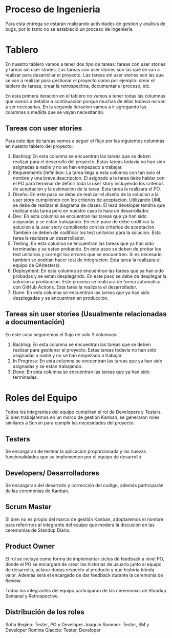# Proceso de Ingenieria 

Para esta entrega se estarán realizando actividades de gestion y analisis de bugs, por lo tanto no se estableció un proceso de Ingeniería. 

# Tablero

En nuestro tablero vamos a tener dos tipo de tareas: tareas con user stories y tareas sin user stories. Las tareas con user stories son las que se van a realizar para desarrollar el proyecto. Las tareas sin user stories son las que se van a realizar para gestionar el proyecto como por ejemplo: crear el tablero de tareas, crear la retrospectiva, documentar el proceso, etc.

En esta primera iteracion en el tablero no vamos a tener todas las columnas que vamos a detallar a continuacion porque muchas de ellas todavia no van a ser necesarias. En la segunda iteracion vamos a ir agregando las columnas a medida que se vayan necesitando.

## Tareas con user stories

Para este tipo de tareas vamos a seguir el flujo por las siguientes columnas en nuestro tablero del proyecto:

1. Backlog: En esta columna se encuentran las tareas que se deben realizar para el desarrollo del proyecto. Estas tareas todavia no han sido asignadas a nadie y no se han empezado a trabajar.
2. Requirements Definition: La tarea llega a esta columna con tan solo el nombre y una breve descripcion. El asignado a la tarea debe hablar con el PO para terminar de definir toda la user story incluyendo los criterios de aceptacion y la estimacion de la tarea. Esta tarea la realizara el PO.
3. Diseño: En este paso se debe de realizar el diseño de la solucion a la user story cumpliendo con los criterios de aceptacion. Utilizando UML se debe de realizar el diagrama de clases. El lead developer tendria que realizar esta tarea pero en nuestro caso lo hara un desarrollador.
4. Dev: En esta columna se encuentran las tareas que ya han sido asignadas y se estan trabajando. En este paso de debe codificar la solucion a la user story cumpliendo con los criterios de aceptacion. Tambien se deben de codificar los test unitarios para la solucion. Esta tarea la realizara un desarrollador.
5. Testing: En esta columna se encuentran las tareas que ya han sido terminadas y se estan probando. En este paso se deben de probar los test unitarios y corregir los errores que se encuentren. Si es necesario tambien se podrian hacer test de integracion. Esta tarea la realizara el equipo de QA(testers).
6. Deployment: En esta columna se encuentran las tareas que ya han sido probadas y se estan desplegando. En este paso se debe de desplegar la solucion a produccion. Este proceso se realizara de forma automatica con GitHub Actions. Esta tarea la realizara el desarrollador.
7. Done: En esta columna se encuentran las tareas que ya han sido desplegadas y se encuentran en produccion.

## Tareas sin user stories (Usualmente relacionadas a documentación)

En este caso seguiremos el flujo de solo 3 columnas:

1. Backlog: En esta columna se encuentran las tareas que se deben realizar para gestionar el proyecto. Estas tareas todavia no han sido asignadas a nadie y no se han empezado a trabajar.
2. In Progress: En esta columna se encuentran las tareas que ya han sido asignadas y se estan trabajando.
3. Done: En esta columna se encuentran las tareas que ya han sido terminadas.

# Roles del Equipo

Todos los integrantes del equipo cumpliran el rol de Developers y Testers. Si bien trabajaremos en un marco de gestión Kanban, se generaron roles similares a Scrum para cumplir las necesidades del proyecto.

## Testers
Se encargaran de testear la aplicacion proporcionada y las nuevas funcionalidades que se implementen por el equipo de desarrollo.

## Developers/ Desarrolladores
Se encargaran del desarrollo y corrección del codigo, además participarán de las ceremonias de Kanban.

## Scrum Master
Si bien no es propio del marco de gestión Kanban, adoptaremos el nombre para referirnos al integrante del equipo que modera la discusión en las ceremonias de Standup Diario.

## Product Owner
El rol se incluye como forma de implementar ciclos de feedback a nivel PO, donde el PO se encargará de crear las historias de usuario junto al equipo de desarrollo, aclarar dudas respecto al producto y que historia brinda valor. Además será el encargado de dar feedback durante la ceremonia de Review.

Todos los integrantes del equipo participaran de las ceremonias de Standup Semanal y Retrospective.

## Distribución de los roles

Sofia Begino: Tester, PO y Developer
Joaquin Sommer: Tester, SM y Developer
Romina Giaccio: Tester, Developer